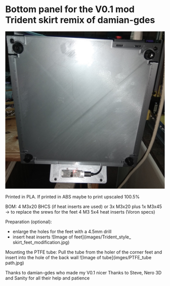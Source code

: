 # Bottom panel for the V0.1 mod Trident skirt remix of damian-gdes
![Image of bottom view](images/bottom_view.jpg)

Printed in PLA. If printed in ABS maybe to print upscaled 100.5%

BOM:
4 M3x20 BHCS (if heat inserts are used) or 3x M3x20 plus 1x M3x45 -> to replace the srews for the feet
4 M3 5x4 heat inserts (Voron specs)

Preparation (optional):
- enlarge the holes for the feet with a 4.5mm drill
- insert heat inserts
![Image of feet](images/Trident_style_ skirt_feet_modification.jpg)

Mounting the PTFE tube:
Pull the tube from the holer of the corner feet and insert into the hole of the back wall 
![Image of tube](imges/PTFE_tube path.jpg)


Thanks to damian-gdes who made my V0.1 nicer
Thanks to Steve, Nero 3D and Sanity for all their help and patience
